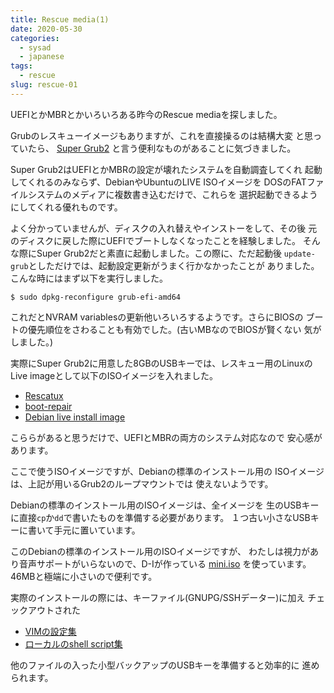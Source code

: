 ```yaml
---
title: Rescue media(1)
date: 2020-05-30
categories:
  - sysad
  - japanese
tags:
  - rescue
slug: rescue-01
---
```


UEFIとかMBRとかいろいろある昨今のRescue mediaを探しました。

Grubのレスキューイメージもありますが、これを直接操るのは結構大変
と思っていたら、
[Super Grub2](https://www.supergrubdisk.org/super-grub2-disk/)
と言う便利なものがあることに気づきました。

Super Grub2はUEFIとかMBRの設定が壊れたシステムを自動調査してくれ
起動してくれるのみならず、DebianやUbuntuのLIVE ISOイメージを
DOSのFATファイルシステムのメディアに複数書き込むだけで、これらを
選択起動できるようにしてくれる優れものです。

よく分かっていませんが、ディスクの入れ替えやインストーをして、その後
元のディスクに戻した際にUEFIでブートしなくなったことを経験しました。
そんな際にSuper Grub2だと素直に起動しました。この際に、ただ起動後
`update-grub`としただけでは、起動設定更新がうまく行かなかったことが
ありました。こんな時にはまず以下を実行しました。

```
$ sudo dpkg-reconfigure grub-efi-amd64
```

これだとNVRAM variablesの更新他いろいろするようです。さらにBIOSの
ブートの優先順位をさわることも有効でした。(古いMBなのでBIOSが賢くない
気がしました。)

実際にSuper Grub2に用意した8GBのUSBキーでは、レスキュー用のLinuxの
Live imageとして以下のISOイメージを入れました。

* [Rescatux](https://www.supergrubdisk.org/rescatux/)
* [boot-repair](https://sourceforge.net/projects/boot-repair/)
* [Debian live install image](https://www.debian.org/CD/live/)

こららがあると思うだけで、UEFIとMBRの両方のシステム対応なので
安心感があります。

ここで使うISOイメージですが、Debianの標準のインストール用の
ISOイメージは、上記が用いるGrub2のループマウントでは
使えないようです。

Debianの標準のインストール用のISOイメージは、全イメージを
生のUSBキーに直接`cp`か`dd`で書いたものを準備する必要があります。
１つ古い小さなUSBキーに書いて手元に置いています。

このDebianの標準のインストール用のISOイメージですが、
わたしは視力があり音声サポートがいらないので、D-Iが作っている
[mini.iso](https://d-i.debian.org/daily-images/amd64/daily/netboot/)
を使っています。46MBと極端に小さいので便利です。

実際のインストールの際には、キーファイル(GNUPG/SSHデーター)に加え
チェックアウトされた

* [VIMの設定集](https://github.com/osamuaoki/osamu-utils)
* [ローカルのshell script集](https://github.com/osamuaoki/dot-vim)

他のファイルの入った小型バックアップのUSBキーを準備すると効率的に
進められます。

<!-- vim: sw=2 sts=2 et se ai tw=79: -->
